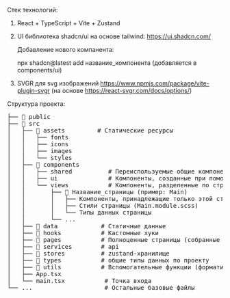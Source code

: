 Стек технологий:

1. React + TypeScript + Vite + Zustand

2. UI библиотека shadcn/ui на основе tailwind: https://ui.shadcn.com/

    Добавление нового компанента:

    npx shadcn@latest add название_компонента (добавляется в components/ui)

3. SVGR для svg изображений https://www.npmjs.com/package/vite-plugin-svgr (на основе https://react-svgr.com/docs/options/)

Структура проекта:

<pre>
├── 📂 public
├── 📂 src
│   ├── 📂 assets         # Статические ресурсы
│   │   ├── fonts
│   │   ├── icons
│   │   ├── images
│   │   └── styles
│   ├── 📂 components 
│   │   ├── shared          # Переиспользуемые общие компоненты (карточки событий, избранное и тд)
│   │   ├── ui              # Компоненты, созданные при помощи shadcn/ui (базовые компоненты - инпут, модальное окно, кнопка и тд)
│   │   └── views           # Компоненты, разделенные по страницам
│   │       ├── 📂 Название_страницы (пример: Main)
│   │       │   ├── Компоненты, принадлежащие только этой странице (пример: MainCategories)
│   │       │   ├── Стили страницы (Main.module.scss)
│   │       │   └── Типы данных страницы
│   │       └── ...
│   ├── 📂 data            # Статичные данные
│   ├── 📂 hooks           # Кастомные хуки
│   ├── 📂 pages           # Полноценные страницы (собранные из компонентов views)
│   ├── 📂 services        # api
│   ├── 📂 stores          # zustand-хранилище
│   ├── 📂 types           # общие типы данных по проекту
│   ├── 📂 utils           # Вспомогательные функции (форматирование, работа с localStorage и тд)
│   ├── App.tsx
│   └── main.tsx           # Точка входа
└── ...                    # Остальные базовые файлы
</pre>
